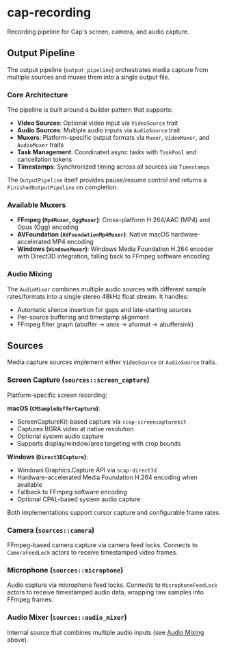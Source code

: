 # cap-recording

Recording pipeline for Cap's screen, camera, and audio capture.

## Output Pipeline

The output pipeline (`output_pipeline`) orchestrates media capture from multiple sources and muxes them into a single output file.

### Core Architecture

The pipeline is built around a builder pattern that supports:

- **Video Sources**: Optional video input via `VideoSource` trait
- **Audio Sources**: Multiple audio inputs via `AudioSource` trait  
- **Muxers**: Platform-specific output formats via `Muxer`, `VideoMuxer`, and `AudioMuxer` traits
- **Task Management**: Coordinated async tasks with `TaskPool` and cancellation tokens
- **Timestamps**: Synchronized timing across all sources via `Timestamps`

The `OutputPipeline` itself provides pause/resume control and returns a `FinishedOutputPipeline` on completion.

### Available Muxers

- **FFmpeg (`Mp4Muxer`, `OggMuxer`)**: Cross-platform H.264/AAC (MP4) and Opus (Ogg) encoding
- **AVFoundation (`AVFoundationMp4Muxer`)**: Native macOS hardware-accelerated MP4 encoding
- **Windows (`WindowsMuxer`)**: Windows Media Foundation H.264 encoder with Direct3D integration, falling back to FFmpeg software encoding

### Audio Mixing

The `AudioMixer` combines multiple audio sources with different sample rates/formats into a single stereo 48kHz float stream. It handles:

- Automatic silence insertion for gaps and late-starting sources
- Per-source buffering and timestamp alignment
- FFmpeg filter graph (abuffer → amix → aformat → abuffersink)

## Sources

Media capture sources implement either `VideoSource` or `AudioSource` traits.

### Screen Capture (`sources::screen_capture`)

Platform-specific screen recording:

**macOS (`CMSampleBufferCapture`)**:
- ScreenCaptureKit-based capture via `scap-screencapturekit`
- Captures BGRA video at native resolution
- Optional system audio capture
- Supports display/window/area targeting with crop bounds

**Windows (`Direct3DCapture`)**:
- Windows.Graphics.Capture API via `scap-direct3d`
- Hardware-accelerated Media Foundation H.264 encoding when available
- Fallback to FFmpeg software encoding
- Optional CPAL-based system audio capture

Both implementations support cursor capture and configurable frame rates.

### Camera (`sources::camera`)

FFmpeg-based camera capture via camera feed locks. Connects to `CameraFeedLock` actors to receive timestamped video frames.

### Microphone (`sources::microphone`)

Audio capture via microphone feed locks. Connects to `MicrophoneFeedLock` actors to receive timestamped audio data, wrapping raw samples into FFmpeg frames.

### Audio Mixer (`sources::audio_mixer`)

Internal source that combines multiple audio inputs (see [Audio Mixing](#audio-mixing) above).
